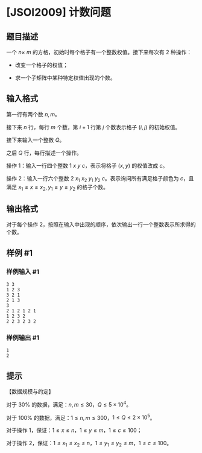 # [JSOI2009] 计数问题

## 题目描述

一个 $n \times\ m$ 的方格，初始时每个格子有一个整数权值。接下来每次有 2 种操作：

- 改变一个格子的权值；

- 求一个子矩阵中某种特定权值出现的个数。

## 输入格式

第一行有两个数 $n,m$。

接下来 $n$ 行，每行 $m$ 个数，第 $i+1$ 行第 $j$ 个数表示格子 $(i,j)$ 的初始权值。

接下来输入一个整数 $Q$。

之后 $Q$ 行，每行描述一个操作。

操作 1：输入一行四个整数 $1\ x\ y\ c$，表示将格子 $(x,y)$ 的权值改成 $c$。

操作 2：输入一行六个整数 $2\ x_1\ x_2\ y_1\ y_2\ c$。表示询问所有满足格子颜色为 $c$，且满足 $x_1\le x\le x_2,y_1\le y\le y_2$ 的格子个数。

## 输出格式

对于每个操作 2，按照在输入中出现的顺序，依次输出一行一个整数表示所求得的个数。

## 样例 #1

### 样例输入 #1

```
3 3
1 2 3
3 2 1
2 1 3
3
2 1 2 1 2 1
1 2 3 2
2 2 3 2 3 2
```

### 样例输出 #1

```
1
2
```

## 提示

【数据规模与约定】

对于 $30\%$ 的数据，满足：$n,m\le 30$，$Q\le 5\times 10^4$。

对于 $100\%$ 的数据，满足：$1\le n,m\le 300$，$1\le Q\le 2\times 10^5$。

对于操作 1，保证：$1\le x
\le n$，$1\le y\le m$，$1\le c\le 100$；

对于操作 2，保证：$1\le x_1≤x_2\le n$，$1\le y_1\le y_2\le m$，$1\le c\le 100$。